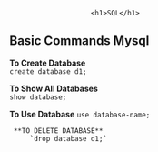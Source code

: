 
						<h1>SQL</h1>


<h2>Basic Commands Mysql</h2>

 **To Create Database**   
    `create database d1;`	
   
  **To Show All Databases**  
     `show database;`	

   **To Use Database**
         `use database-name;`   

     **TO DELETE DATABASE**
         `drop database d1;`
	
    




					
